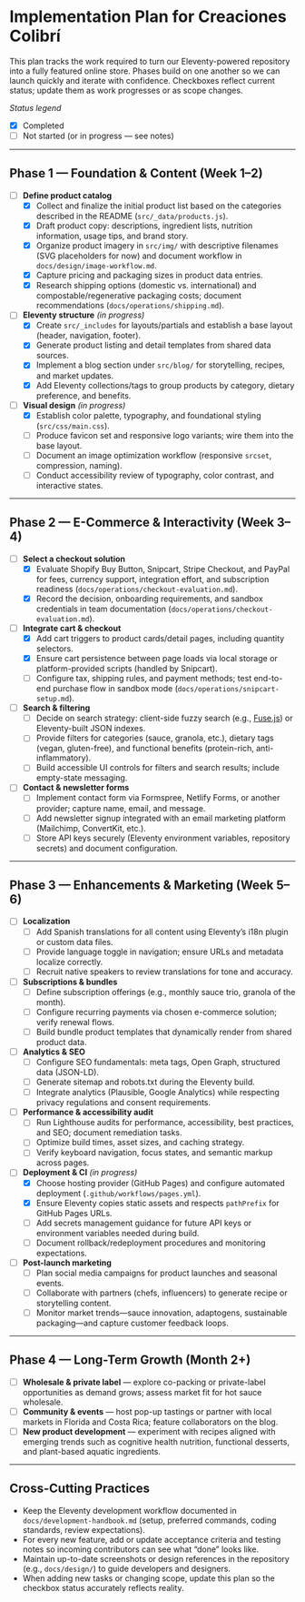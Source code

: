 # Implementation Plan for Creaciones Colibrí

This plan tracks the work required to turn our Eleventy-powered repository into a fully featured online store. Phases build on one another so we can launch quickly and iterate with confidence. Checkboxes reflect current status; update them as work progresses or as scope changes.

_Status legend_

- [x] Completed
- [ ] Not started (or in progress — see notes)

---

## Phase 1 — Foundation & Content (Week 1–2)

- [ ] **Define product catalog**
  - [x] Collect and finalize the initial product list based on the categories described in the README (`src/_data/products.js`).
  - [x] Draft product copy: descriptions, ingredient lists, nutrition information, usage tips, and brand story.
  - [x] Organize product imagery in `src/img/` with descriptive filenames (SVG placeholders for now) and document workflow in `docs/design/image-workflow.md`.
  - [x] Capture pricing and packaging sizes in product data entries.
  - [x] Research shipping options (domestic vs. international) and compostable/regenerative packaging costs; document recommendations (`docs/operations/shipping.md`).

- [ ] **Eleventy structure** _(in progress)_
  - [x] Create `src/_includes` for layouts/partials and establish a base layout (header, navigation, footer).
  - [x] Generate product listing and detail templates from shared data sources.
  - [x] Implement a blog section under `src/blog/` for storytelling, recipes, and market updates.
  - [x] Add Eleventy collections/tags to group products by category, dietary preference, and benefits.

- [ ] **Visual design** _(in progress)_
  - [x] Establish color palette, typography, and foundational styling (`src/css/main.css`).
  - [ ] Produce favicon set and responsive logo variants; wire them into the base layout.
  - [ ] Document an image optimization workflow (responsive `srcset`, compression, naming).
  - [ ] Conduct accessibility review of typography, color contrast, and interactive states.

---

## Phase 2 — E-Commerce & Interactivity (Week 3–4)

- [ ] **Select a checkout solution**
  - [x] Evaluate Shopify Buy Button, Snipcart, Stripe Checkout, and PayPal for fees, currency support, integration effort, and subscription readiness (`docs/operations/checkout-evaluation.md`).
  - [x] Record the decision, onboarding requirements, and sandbox credentials in team documentation (`docs/operations/checkout-evaluation.md`).

- [ ] **Integrate cart & checkout**
  - [x] Add cart triggers to product cards/detail pages, including quantity selectors.
  - [x] Ensure cart persistence between page loads via local storage or platform-provided scripts (handled by Snipcart).
  - [ ] Configure tax, shipping rules, and payment methods; test end-to-end purchase flow in sandbox mode (`docs/operations/snipcart-setup.md`).

- [ ] **Search & filtering**
  - [ ] Decide on search strategy: client-side fuzzy search (e.g., [Fuse.js](https://fusejs.io/)) or Eleventy-built JSON indexes.
  - [ ] Provide filters for categories (sauce, granola, etc.), dietary tags (vegan, gluten-free), and functional benefits (protein-rich, anti-inflammatory).
  - [ ] Build accessible UI controls for filters and search results; include empty-state messaging.

- [ ] **Contact & newsletter forms**
  - [ ] Implement contact form via Formspree, Netlify Forms, or another provider; capture name, email, and message.
  - [ ] Add newsletter signup integrated with an email marketing platform (Mailchimp, ConvertKit, etc.).
  - [ ] Store API keys securely (Eleventy environment variables, repository secrets) and document configuration.

---

## Phase 3 — Enhancements & Marketing (Week 5–6)

- [ ] **Localization**
  - [ ] Add Spanish translations for all content using Eleventy’s i18n plugin or custom data files.
  - [ ] Provide language toggle in navigation; ensure URLs and metadata localize correctly.
  - [ ] Recruit native speakers to review translations for tone and accuracy.

- [ ] **Subscriptions & bundles**
  - [ ] Define subscription offerings (e.g., monthly sauce trio, granola of the month).
  - [ ] Configure recurring payments via chosen e-commerce solution; verify renewal flows.
  - [ ] Build bundle product templates that dynamically render from shared product data.

- [ ] **Analytics & SEO**
  - [ ] Configure SEO fundamentals: meta tags, Open Graph, structured data (JSON-LD).
  - [ ] Generate sitemap and robots.txt during the Eleventy build.
  - [ ] Integrate analytics (Plausible, Google Analytics) while respecting privacy regulations and consent requirements.

- [ ] **Performance & accessibility audit**
  - [ ] Run Lighthouse audits for performance, accessibility, best practices, and SEO; document remediation tasks.
  - [ ] Optimize build times, asset sizes, and caching strategy.
  - [ ] Verify keyboard navigation, focus states, and semantic markup across pages.

- [ ] **Deployment & CI** _(in progress)_
  - [x] Choose hosting provider (GitHub Pages) and configure automated deployment (`.github/workflows/pages.yml`).
  - [x] Ensure Eleventy copies static assets and respects `pathPrefix` for GitHub Pages URLs.
  - [ ] Add secrets management guidance for future API keys or environment variables needed during build.
  - [ ] Document rollback/redeployment procedures and monitoring expectations.

- [ ] **Post-launch marketing**
  - [ ] Plan social media campaigns for product launches and seasonal events.
  - [ ] Collaborate with partners (chefs, influencers) to generate recipe or storytelling content.
  - [ ] Monitor market trends—sauce innovation, adaptogens, sustainable packaging—and capture customer feedback loops.

---

## Phase 4 — Long-Term Growth (Month 2+)

- [ ] **Wholesale & private label** — explore co-packing or private-label opportunities as demand grows; assess market fit for hot sauce wholesale.
- [ ] **Community & events** — host pop-up tastings or partner with local markets in Florida and Costa Rica; feature collaborators on the blog.
- [ ] **New product development** — experiment with recipes aligned with emerging trends such as cognitive health nutrition, functional desserts, and plant-based aquatic ingredients.

---

## Cross-Cutting Practices

- Keep the Eleventy development workflow documented in `docs/development-handbook.md` (setup, preferred commands, coding standards, review expectations).
- For every new feature, add or update acceptance criteria and testing notes so incoming contributors can see what “done” looks like.
- Maintain up-to-date screenshots or design references in the repository (e.g., `docs/design/`) to guide developers and designers.
- When adding new tasks or changing scope, update this plan so the checkbox status accurately reflects reality.
